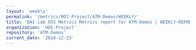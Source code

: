 ```yaml
---
layout: 'weekly'
permalink: '/metrics/HDI-Project/ATM-Demos/WEEKLY/'
title: 'DAI Lab OSS Metrics Metrics report for ATM-Demos | WEEKLY-REPORT-2018-12-23'
organization: 'HDI-Project'
repository: 'ATM-Demos'
current_date: '2018-12-23'
---
```

